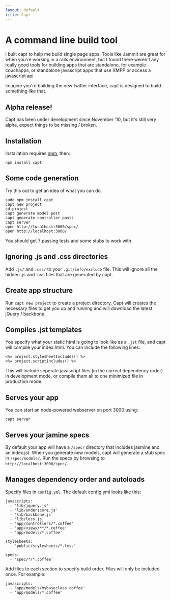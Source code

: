 ```yaml
---
layout: default
title: Capt
---
```


# A command line build tool

I built capt to help me build single page apps. Tools like Jammit are great for when you're working in a rails environment, but I found there weren't any really good tools for building apps that are standalone, for example couchapps, or standalone javascript apps that use XMPP or access a javascript api.

Imagine you're building the new twitter interface, capt is designed to build something like that.

## Alpha release!

Capt has been under development since November '10, but it's still very alpha, expect things to be missing / broken.

## Installation 

Installation requires [npm](http://npmjs.org/), then:

    npm install capt
    
## Some code generation

Try this out to get an idea of what you can do.

    sudo npm install capt
    capt new project
    cd project
    capt generate model post
    capt generate controller posts
    capt server
    open http://localhost:3000/spec/
    open http://localhost:3000/
    
You should get 7 passing tests and some stubs to work with. 

## Ignoring .js and .css directories

Add `.js/` and `.css/` to your `.git/info/exclude` file. This will ignore all the hidden .js and .css files that are generated by capt.

## Create app structure

Run `capt new project` to create a project directory. Capt will creates the necessary files to get you up and running and will download the latest jQuery / backbone.

## Compiles .jst templates

You specify what your static html is going to look like as a `.jst` file, and capt will compile your index.html. You can include the following lines:

    <%= project.stylesheetIncludes() %>
    <%= project.scriptIncludes() %>

This will include seperate javascript files (in the correct dependency order) in development mode, or compile them all to one minimized file in production mode.

## Serves your app

You can start an node-powered webserver on port 3000 using:

    capt server

## Serves your jamine specs

By default your app will have a `/spec/` directory that includes jasmine and an index.jst. When you generate new models, capt will generate a stub spec in `/spec/models/`. Run the specs by browsing to `http://localhost:3000/spec/`.

## Manages dependency order and autoloads

Specify files in `config.yml`. The default config.yml looks like this:

    javascripts:
      - 'lib/jquery.js'
      - 'lib/underscore.js'
      - 'lib/backbone.js'
      - 'lib/less.js'
      - 'app/controllers/*.coffee'
      - 'app/views/**/*.coffee'
      - 'app/models/*.coffee'

    stylesheets:
      - 'public/stylesheets/*.less'
  
    specs:
      - 'spec/*/*.coffee'

Add files to each section to specify build order. Files will only be included once. For example:

    javascripts:
      - 'app/models/mybaseclass.coffee'
      - 'app/models/*.coffee'

